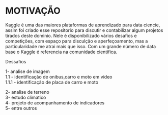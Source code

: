 # MOTIVAÇÃO
Kaggle é uma das maiores plataformas de aprendizado para data ciencie, assim foi criado esse repositorio para discutir e contabilizar algum projetos tirados deste dominio.
Nele é disponibilizado vários desafios e competições, com espaço para disculção e aperfeçoamento, mas a particularidade me atrai mais que isso. Com um grande número de data base o Kaggle é referencia na comunidade cientifica.


Dessafios

1- analise de imagem  
1.1 - identificação de onibus,carro e moto em video  
1.1.1 - identificação de placa de carro e moto  

2- analise de terreno  
3- estudo climatico  
4- projeto de acompanhamento de indicadores  
5- entre outros
